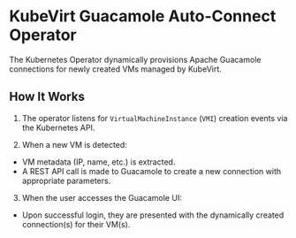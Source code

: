 # KubeVirt Guacamole Auto-Connect Operator

The Kubernetes Operator dynamically provisions Apache Guacamole connections for newly created VMs managed by KubeVirt.

## How It Works

1. The operator listens for `VirtualMachineInstance` (`VMI`) creation events via the Kubernetes API.

2. When a new VM is detected:

- VM metadata (IP, name, etc.) is extracted.
- A REST API call is made to Guacamole to create a new connection with appropriate parameters.

3. When the user accesses the Guacamole UI:

- Upon successful login, they are presented with the dynamically created connection(s) for their VM(s).
